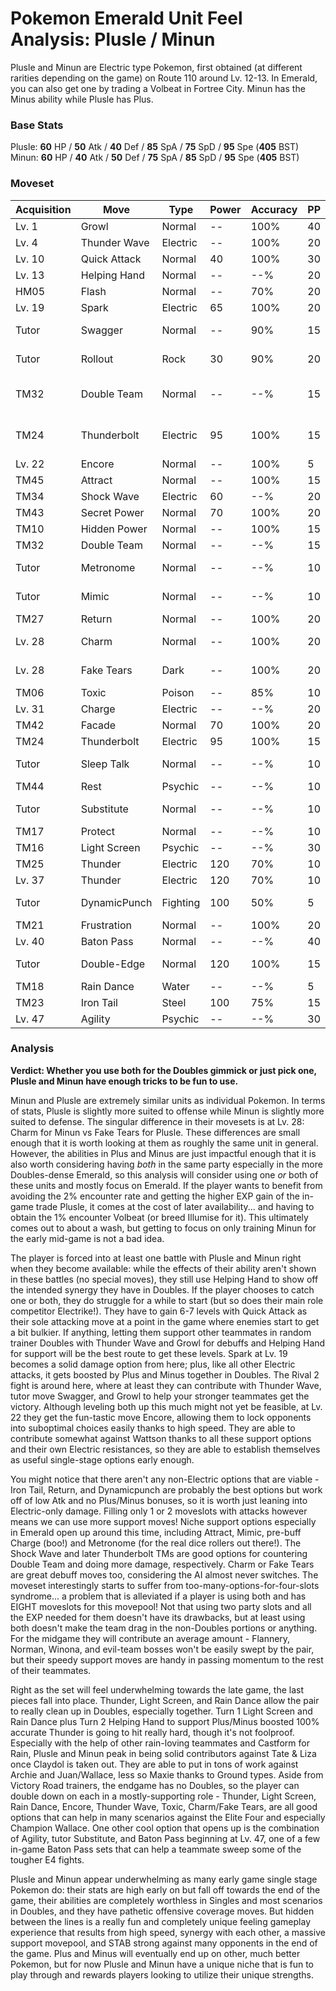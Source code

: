 # Pokemon Emerald Unit Feel Analysis: Plusle / Minun

Plusle and Minun are Electric type Pokemon, first obtained (at different rarities depending on the game) on Route 110 around Lv. 12-13. In Emerald, you can also get one by trading a Volbeat in Fortree City. Minun has the Minus ability while Plusle has Plus. 

### Base Stats

Plusle: **60** HP / **50** Atk / **40** Def / **85** SpA / **75** SpD / **95** Spe (**405** BST)
Minun: **60** HP / **40** Atk / **50** Def / **75** SpA / **85** SpD / **95** Spe (**405** BST)

### Moveset

| Acquisition | Move         | Type     | Power | Accuracy | PP | Notes              |
|-------------|--------------|----------|-------|----------|----|--------------------|
| Lv. 1       | Growl        | Normal   | --    | 100%     | 40 |                    |
| Lv. 4       | Thunder Wave | Electric | --    | 100%     | 20 |                    |
| Lv. 10      | Quick Attack | Normal   | 40    | 100%     | 30 |                    |
| Lv. 13      | Helping Hand | Normal   | --    | --%      | 20 |                    |
| HM05        | Flash        | Normal   | --    | 70%      | 20 |                    |
| Lv. 19      | Spark        | Electric | 65    | 100%     | 20 |                    |
| Tutor       | Swagger      | Normal   | --    | 90%      | 15 | Emerald only       |
| Tutor       | Rollout      | Rock     | 30    | 90%      | 20 | Emerald only       |
| TM32        | Double Team  | Normal   | --    | --%      | 15 | Buy at Game Corner |
| TM24        | Thunderbolt  | Electric | 95    | 100%     | 15 | Buy at Game Corner |
| Lv. 22      | Encore       | Normal   | --    | 100%     | 5  |                    |
| TM45        | Attract      | Normal   | --    | 100%     | 15 |                    |
| TM34        | Shock Wave   | Electric | 60    | --%      | 20 |                    |
| TM43        | Secret Power | Normal   | 70    | 100%     | 20 |                    |
| TM10        | Hidden Power | Normal   | --    | 100%     | 15 |                    |
| TM32        | Double Team  | Normal   | --    | --%      | 15 |                    |
| Tutor       | Metronome    | Normal   | --    | --%      | 10 | Emerald only       |
| Tutor       | Mimic        | Normal   | --    | --%      | 10 | Emerald only       |
| TM27        | Return       | Normal   | --    | 100%     | 20 |                    |
| Lv. 28      | Charm        | Normal   | --    | 100%     | 20 | Only Minun         |
| Lv. 28      | Fake Tears   | Dark     | --    | 100%     | 20 | Only Plusle        |
| TM06        | Toxic        | Poison   | --    | 85%      | 10 |                    |
| Lv. 31      | Charge       | Electric | --    | --%      | 20 |                    |
| TM42        | Facade       | Normal   | 70    | 100%     | 20 |                    |
| TM24        | Thunderbolt  | Electric | 95    | 100%     | 15 |                    |
| Tutor       | Sleep Talk   | Normal   | --    | --%      | 10 | Emerald only       |
| TM44        | Rest         | Psychic  | --    | --%      | 10 |                    |
| Tutor       | Substitute   | Normal   | --    | --%      | 10 | Emerald only       |
| TM17        | Protect      | Normal   | --    | --%      | 10 |                    |
| TM16        | Light Screen | Psychic  | --    | --%      | 30 |                    |
| TM25        | Thunder      | Electric | 120   | 70%      | 10 |                    |
| Lv. 37      | Thunder      | Electric | 120   | 70%      | 10 |                    |
| Tutor       | DynamicPunch | Fighting | 100   | 50%      | 5  | Emerald only       |
| TM21        | Frustration  | Normal   | --    | 100%     | 20 |                    |
| Lv. 40      | Baton Pass   | Normal   | --    | --%      | 40 |                    |
| Tutor       | Double-Edge  | Normal   | 120   | 100%     | 15 | Emerald only       |
| TM18        | Rain Dance   | Water    | --    | --%      | 5  |                    |
| TM23        | Iron Tail    | Steel    | 100   | 75%      | 15 |                    |
| Lv. 47      | Agility      | Psychic  | --    | --%      | 30 |                    |

### Analysis

**Verdict: Whether you use both for the Doubles gimmick or just pick one, Plusle and Minun have enough tricks to be fun to use.**

Minun and Plusle are extremely similar units as individual Pokemon. In terms of stats, Plusle is slightly more suited to offense while Minun is slightly more suited to defense. The singular difference in their movesets is at Lv. 28: Charm for Minun vs Fake Tears for Plusle. These differences are small enough that it is worth looking at them as roughly the same unit in general. However, the abilities in Plus and Minus are just impactful enough that it is also worth considering having _both_ in the same party especially in the more Doubles-dense Emerald, so this analysis will consider using one _or_ both of these units and mostly focus on Emerald. If the player wants to benefit from avoiding the 2% encounter rate and getting the higher EXP gain of the in-game trade Plusle, it comes at the cost of later availability... and having to obtain the 1% encounter Volbeat (or breed Illumise for it). This ultimately comes out to about a wash, but getting to focus on only training Minun for the early mid-game is not a bad idea.

The player is forced into at least one battle with Plusle and Minun right when they become available: while the effects of their ability aren't shown in these battles (no special moves), they still use Helping Hand to show off the intended synergy they have in Doubles. If the player chooses to catch one or both, they do struggle for a while to start (but so does their main role competitor Electrike!). They have to gain 6-7 levels with Quick Attack as their sole attacking move at a point in the game where enemies start to get a bit bulkier. If anything, letting them support other teammates in random trainer Doubles with Thunder Wave and Growl for debuffs and Helping Hand for support will be the best route to get these levels. Spark at Lv. 19 becomes a solid damage option from here; plus, like all other Electric attacks, it gets boosted by Plus and Minus together in Doubles. The Rival 2 fight is around here, where at least they can contribute with Thunder Wave, tutor move Swagger, and Growl to help your stronger teammates get the victory. Although leveling both up this much might not yet be feasible, at Lv. 22 they get the fun-tastic move Encore, allowing them to lock opponents into suboptimal choices easily thanks to high speed. They are able to contribute somewhat against Wattson thanks to all these support options and their own Electric resistances, so they are able to establish themselves as useful single-stage options early enough.

You might notice that there aren't any non-Electric options that are viable - Iron Tail, Return, and Dynamicpunch are probably the best options but work off of low Atk and no Plus/Minus bonuses, so it is worth just leaning into Electric-only damage. Filling only 1 or 2 moveslots with attacks however means we can use more support moves! Niche support options especially in Emerald open up around this time, including Attract, Mimic, pre-buff Charge (boo!) and Metronome (for the real dice rollers out there!). The Shock Wave and later Thunderbolt TMs are good options for countering Double Team and doing more damage, respectively. Charm or Fake Tears are great debuff moves too, considering the AI almost never switches. The moveset interestingly starts to suffer from too-many-options-for-four-slots syndrome... a problem that is alleviated if a player is using both and has EIGHT moveslots for this movepool! Not that using two party slots and all the EXP needed for them doesn't have its drawbacks, but at least using both doesn't make the team drag in the non-Doubles portions or anything. For the midgame they will contribute an average amount - Flannery, Norman, Winona, and evil-team bosses won't be easily swept by the pair, but their speedy support moves are handy in passing momentum to the rest of their teammates. 

Right as the set will feel underwhelming towards the late game, the last pieces fall into place. Thunder, Light Screen, and Rain Dance allow the pair to really clean up in Doubles, especially together. Turn 1 Light Screen and Rain Dance plus Turn 2 Helping Hand to support Plus/Minus boosted 100% accurate Thunder is going to hit really hard, though it's not foolproof. Especially with the help of other rain-loving teammates and Castform for Rain, Plusle and Minun peak in being solid contributors against Tate & Liza once Claydol is taken out. They are able to put in tons of work against Archie and Juan/Wallace, less so Maxie thanks to Ground types. Aside from Victory Road trainers, the endgame has no Doubles, so the player can double down on each in a mostly-supporting role - Thunder, Light Screen, Rain Dance, Encore, Thunder Wave, Toxic, Charm/Fake Tears, are all good options that can help in many scenarios against the Elite Four and especially Champion Wallace. One other cool option that opens up is the combination of Agility, tutor Substitute, and Baton Pass beginning at Lv. 47, one of a few in-game Baton Pass sets that can help a teammate sweep some of the tougher E4 fights.

Plusle and Minun appear underwhelming as many early game single stage Pokemon do: their stats are high early on but fall off towards the end of the game, their abilities are completely worthless in Singles and most scenarios in Doubles, and they have pathetic offensive coverage moves. But hidden between the lines is a really fun and completely unique feeling gameplay experience that results from high speed, synergy with each other, a massive support movepool, and STAB strong against many opponents in the end of the game. Plus and Minus will eventually end up on other, much better Pokemon, but for now Plusle and Minun have a unique niche that is fun to play through and rewards players looking to utilize their unique strengths.